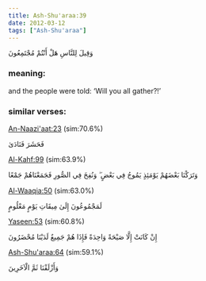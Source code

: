 ```yaml
---
title: Ash-Shu'araa:39
date: 2012-03-12
tags: ["Ash-Shu'araa"]
---
```

وَقِيلَ لِلنَّاسِ هَلْ أَنْتُمْ مُجْتَمِعُونَ
### meaning: 
and the people were told: ‘Will you all gather?!’
### similar verses: 

[An-Naazi'aat:23](/79/23) (sim:70.6%)

فَحَشَرَ فَنَادَىٰ

[Al-Kahf:99](/18/99) (sim:63.9%)

وَتَرَكْنَا بَعْضَهُمْ يَوْمَئِذٍ يَمُوجُ فِي بَعْضٍ ۖ وَنُفِخَ فِي الصُّورِ فَجَمَعْنَاهُمْ جَمْعًا

[Al-Waaqia:50](/56/50) (sim:63.0%)

لَمَجْمُوعُونَ إِلَىٰ مِيقَاتِ يَوْمٍ مَعْلُومٍ

[Yaseen:53](/36/53) (sim:60.8%)

إِنْ كَانَتْ إِلَّا صَيْحَةً وَاحِدَةً فَإِذَا هُمْ جَمِيعٌ لَدَيْنَا مُحْضَرُونَ

[Ash-Shu'araa:64](/26/64) (sim:59.1%)

وَأَزْلَفْنَا ثَمَّ الْآخَرِينَ
